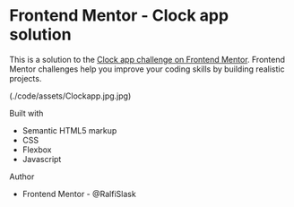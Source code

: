 # Frontend Mentor - Clock app solution

This is a solution to the [Clock app challenge on Frontend Mentor](https://www.frontendmentor.io/challenges/clock-app-LMFaxFwrM). Frontend Mentor challenges help you improve your coding skills by building realistic projects. 

(./code/assets/Clockapp.jpg.jpg)


Built with

- Semantic HTML5 markup
- CSS
- Flexbox
- Javascript

Author

- Frontend Mentor - @RalfiSlask


